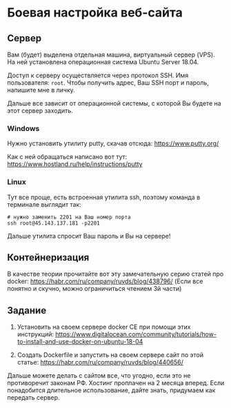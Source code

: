 # Боевая настройка веб-сайта

## Сервер

Вам (будет) выделена отдельная машина, виртуальный сервер (VPS). На ней установлена операционная система Ubuntu Server 18.04.

Доступ к серверу осуществляется через протокол SSH. Имя пользователя: `root`. Чтобы получить адрес, Ваш SSH порт и пароль, напишите мне в личку.

Дальше все зависит от операционной системы, с которой Вы будете на этот сервер заходить.

### Windows

Нужно установить утилиту putty, скачав отсюда: https://www.putty.org/

Как с ней обращаться написано вот тут: https://www.hostland.ru/help/instructions/putty

### Linux

Тут все проще, есть встроенная утилита ssh, поэтому команда в терминале выглядит так:
```
# нужно заменить 2201 на Ваш номер порта
ssh root@45.143.137.181 -p2201
```
Дальше утилита спросит Ваш пароль и Вы на сервере!

## Контейнеризация

В качестве теории прочитайте вот эту замечательную серию статей про docker: https://habr.com/ru/company/ruvds/blog/438796/
(Если все понятно и скучно, можно ограничиться чтением 3й части)

## Задание

1. Установить на своем сервере docker CE при помощи этих инструкций:
https://www.digitalocean.com/community/tutorials/how-to-install-and-use-docker-on-ubuntu-18-04

2. Создать Dockerfile и запустить на своем сервере сайт по этой статье:
https://habr.com/ru/company/ruvds/blog/440656/

Дальше можете делать с сайтом все, что угодно, если это не противоречит законам РФ. Хостинг проплачен на 2 месяца вперед. Если понадобится длительное использование, дайте знать, придумаем как передать сервер.